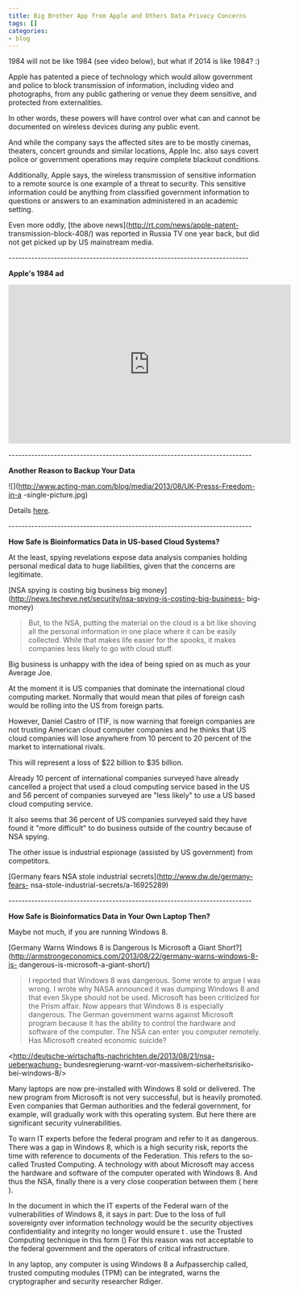 ```yaml
---
title: Big Brother App from Apple and Others Data Privacy Concerns
tags: []
categories:
- blog
---
```

1984 will not be like 1984 (see video below), but what if 2014 is like 1984?
:)
<!--more-->

>

Apple has patented a piece of technology which would allow government and
police to block transmission of information, including video and photographs,
from any public gathering or venue they deem sensitive, and protected from
externalities.

In other words, these powers will have control over what can and cannot be
documented on wireless devices during any public event.

And while the company says the affected sites are to be mostly cinemas,
theaters, concert grounds and similar locations, Apple Inc. also says covert
police or government operations may require complete blackout conditions.

Additionally, Apple says, the wireless transmission of sensitive information
to a remote source is one example of a threat to security. This sensitive
information could be anything from classified government information to
questions or answers to an examination administered in an academic setting.

Even more oddly, [the above news](http://rt.com/news/apple-patent-
transmission-block-408/) was reported in Russia TV one year back, but did not
get picked up by US mainstream media.

\--------------------------------------------------------------------------

**Apple's 1984 ad**

<iframe width="560" height="315" src="http://www.youtube.com/embed/R706isyDrqI" frameborder="0"> </iframe>

\---------------------------------------------------------------------------

**Another Reason to Backup Your Data**

![](http://www.acting-man.com/blog/media/2013/08/UK-Presss-Freedom-in-a
-single-picture.jpg)

Details [here](http://www.acting-man.com/?p=25505).

\---------------------------------------------------------------------------

**How Safe is Bioinformatics Data in US-based Cloud Systems?**

At the least, spying revelations expose data analysis companies holding
personal medical data to huge liabilities, given that the concerns are
legitimate.

[NSA spying is costing big business big
money](http://news.techeye.net/security/nsa-spying-is-costing-big-business-
big-money)

> But, to the NSA, putting the material on the cloud is a bit like shoving all
the personal information in one place where it can be easily collected. While
that makes life easier for the spooks, it makes companies less likely to go
with cloud stuff.

Big business is unhappy with the idea of being spied on as much as your
Average Joe.

At the moment it is US companies that dominate the international cloud
computing market. Normally that would mean that piles of foreign cash would be
rolling into the US from foreign parts.

However, Daniel Castro of ITIF, is now warning that foreign companies are not
trusting American cloud computer companies and he thinks that US cloud
companies will lose anywhere from 10 percent to 20 percent of the market to
international rivals.

This will represent a loss of $22 billion to $35 billion.

Already 10 percent of international companies surveyed have already cancelled
a project that used a cloud computing service based in the US and 56 percent
of companies surveyed are "less likely" to use a US based cloud computing
service.

It also seems that 36 percent of US companies surveyed said they have found it
"more difficult" to do business outside of the country because of NSA spying.

The other issue is industrial espionage (assisted by US government) from
competitors.

[Germany fears NSA stole industrial secrets](http://www.dw.de/germany-fears-
nsa-stole-industrial-secrets/a-16925289)

\---------------------------------------------------------------------------

**How Safe is Bioinformatics Data in Your Own Laptop Then?**

Maybe not much, if you are running Windows 8.

[Germany Warns Windows 8 is Dangerous Is Microsoft a Giant
Short?](http://armstrongeconomics.com/2013/08/22/germany-warns-windows-8-is-
dangerous-is-microsoft-a-giant-short/)

> I reported that Windows 8 was dangerous. Some wrote to argue I was wrong. I
wrote why NASA announced it was dumping Windows 8 and that even Skype should
not be used. Microsoft has been criticized for the Prism affair. Now appears
that Windows 8 is especially dangerous. The German government warns against
Microsoft program because it has the ability to control the hardware and
software of the computer. The NSA can enter you computer remotely. Has
Microsoft created economic suicide?

<http://deutsche-wirtschafts-nachrichten.de/2013/08/21/nsa-ueberwachung-
bundesregierung-warnt-vor-massivem-sicherheitsrisiko-bei-windows-8/>

Many laptops are now pre-installed with Windows 8 sold or delivered. The new
program from Microsoft is not very successful, but is heavily promoted. Even
companies that German authorities and the federal government, for example,
will gradually work with this operating system. But here there are significant
security vulnerabilities.

To warn IT experts before the federal program and refer to it as dangerous.
There was a gap in Windows 8, which is a high security risk, reports the time
with reference to documents of the Federation. This refers to the so-called
Trusted Computing. A technology with about Microsoft may access the hardware
and software of the computer operated with Windows 8. And thus the NSA,
finally there is a very close cooperation between them ( here ).

In the document in which the IT experts of the Federal warn of the
vulnerabilities of Windows 8, it says in part: Due to the loss of full
sovereignty over information technology would be the security objectives
confidentiality and integrity no longer would ensure t . use the Trusted
Computing technique in this form () For this reason was not acceptable to the
federal government and the operators of critical infrastructure.

In any laptop, any computer is using Windows 8 a Aufpasserchip called, trusted
computing modules (TPM) can be integrated, warns the cryptographer and
security researcher Rdiger.


